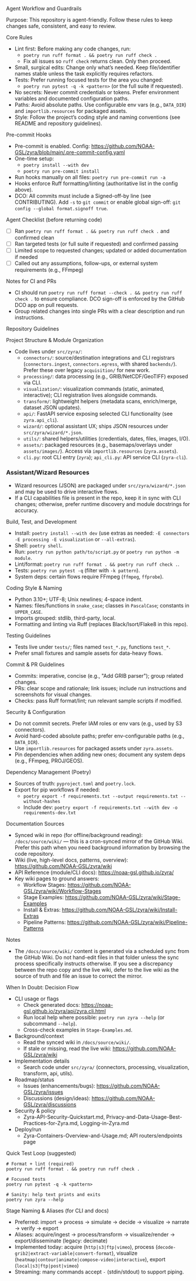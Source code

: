 Agent Workflow and Guardrails

Purpose: This repository is agent-friendly. Follow these rules to keep changes safe, consistent, and easy to review.

Core Rules

- Lint first: Before making any code changes, run:
  - `poetry run ruff format . && poetry run ruff check .`
  - Fix all issues so `ruff check` returns clean. Only then proceed.
- Small, surgical edits: Change only what’s needed. Keep file/identifier names stable unless the task explicitly requires refactors.
- Tests: Prefer running focused tests for the area you changed:
  - `poetry run pytest -q -k <pattern>` (or the full suite if requested).
- No secrets: Never commit credentials or tokens. Prefer environment variables and documented configuration paths.
- Paths: Avoid absolute paths. Use configurable env vars (e.g., `DATA_DIR`) and `importlib.resources` for packaged assets.
- Style: Follow the project’s coding style and naming conventions (see README and repository guidelines).

Pre-commit Hooks

- Pre-commit is enabled. Config: https://github.com/NOAA-GSL/zyra/blob/main/.pre-commit-config.yaml
- One-time setup:
  - `poetry install --with dev`
  - `poetry run pre-commit install`
- Run hooks manually on all files: `poetry run pre-commit run -a`
- Hooks enforce Ruff formatting/linting (authoritative list in the config above).
- DCO: All commits must include a Signed-off-by line (see CONTRIBUTING). Add `-s` to `git commit` or enable global sign-off: `git config --global format.signoff true`.

Agent Checklist (before returning code)

- [ ] Ran `poetry run ruff format . && poetry run ruff check .` and confirmed clean
- [ ] Ran targeted tests (or full suite if requested) and confirmed passing
- [ ] Limited scope to requested changes; updated or added documentation if needed
- [ ] Called out any assumptions, follow-ups, or external system requirements (e.g., FFmpeg)

Notes for CI and PRs

- CI should run `poetry run ruff format --check . && poetry run ruff check .` to ensure compliance. DCO sign-off is enforced by the GitHub DCO app on pull requests.
- Group related changes into single PRs with a clear description and run instructions.

Repository Guidelines

Project Structure & Module Organization

- Code lives under `src/zyra/`:
  - `connectors/`: source/destination integrations and CLI registrars (`connectors.ingest`, `connectors.egress`, with shared `backends/`). Prefer these over legacy `acquisition/` for new work.
  - `processing/`: data processing (e.g., GRIB/NetCDF/GeoTIFF) exposed via CLI.
  - `visualization/`: visualization commands (static, animated, interactive); CLI registration lives alongside commands.
  - `transform/`: lightweight helpers (metadata scans, enrich/merge, dataset JSON updates).
  - `api/`: FastAPI service exposing selected CLI functionality (see `zyra.api_cli`).
  - `wizard/`: optional assistant UX; ships JSON resources under `src/zyra/wizard/*.json`.
  - `utils/`: shared helpers/utilities (credentials, dates, files, images, I/O).
  - `assets/`: packaged resources (e.g., basemaps/overlays under `assets/images/`). Access via `importlib.resources` (`zyra.assets`).
  - `cli.py`: root CLI entry (`zyra`); `api_cli.py`: API service CLI (`zyra-cli`).

### Assistant/Wizard Resources

- Wizard resources (JSON) are packaged under `src/zyra/wizard/*.json` and may be used to drive interactive flows.
- If a CLI capabilities file is present in the repo, keep it in sync with CLI changes; otherwise, prefer runtime discovery and module docstrings for accuracy.

Build, Test, and Development

- Install: `poetry install --with dev` (use extras as needed: `-E connectors -E processing -E visualization` or `--all-extras`).
- Shell: `poetry shell`.
- Run: `poetry run python path/to/script.py` or `poetry run python -m module`.
- Lint/format: `poetry run ruff format . && poetry run ruff check .`.
- Tests: `poetry run pytest -q` (filter with `-k pattern`).
- System deps: certain flows require FFmpeg (`ffmpeg`, `ffprobe`).

Coding Style & Naming

- Python 3.10+; UTF-8; Unix newlines; 4-space indent.
- Names: files/functions in `snake_case`; classes in `PascalCase`; constants in `UPPER_CASE`.
- Imports grouped: stdlib, third-party, local.
- Formatting and linting via Ruff (replaces Black/Isort/Flake8 in this repo).

Testing Guidelines

- Tests live under `tests/`; files named `test_*.py`, functions `test_*`.
- Prefer small fixtures and sample assets for data-heavy flows.

Commit & PR Guidelines

- Commits: imperative, concise (e.g., "Add GRIB parser"); group related changes.
- PRs: clear scope and rationale; link issues; include run instructions and screenshots for visual changes.
- Checks: pass Ruff format/lint; run relevant sample scripts if modified.

Security & Configuration

- Do not commit secrets. Prefer IAM roles or env vars (e.g., used by S3 connectors).
- Avoid hard-coded absolute paths; prefer env-configurable paths (e.g., `DATA_DIR`).
- Use `importlib.resources` for packaged assets under `zyra.assets`.
- Pin dependencies when adding new ones; document any system deps (e.g., FFmpeg, PROJ/GEOS).

Dependency Management (Poetry)

- Sources of truth: `pyproject.toml` and `poetry.lock`.
- Export for pip workflows if needed:
  - `poetry export -f requirements.txt --output requirements.txt --without-hashes`
  - Include dev: `poetry export -f requirements.txt --with dev -o requirements-dev.txt`

Documentation Sources

- Synced wiki in repo (for offline/background reading): `/docs/source/wiki/` — this is a cron-synced mirror of the GitHub Wiki. Prefer this path when you need background information by browsing the code repository.
- Wiki (live, high-level docs, patterns, overview): https://github.com/NOAA-GSL/zyra/wiki
- API Reference (module/CLI docs): https://noaa-gsl.github.io/zyra/
- Key wiki pages to ground answers:
  - Workflow Stages: https://github.com/NOAA-GSL/zyra/wiki/Workflow-Stages
  - Stage Examples: https://github.com/NOAA-GSL/zyra/wiki/Stage-Examples
  - Install & Extras: https://github.com/NOAA-GSL/zyra/wiki/Install-Extras
  - Pipeline Patterns: https://github.com/NOAA-GSL/zyra/wiki/Pipeline-Patterns

Notes
- The `/docs/source/wiki/` content is generated via a scheduled sync from the GitHub Wiki. Do not hand-edit files in that folder unless the sync process specifically instructs otherwise. If you see a discrepancy between the repo copy and the live wiki, defer to the live wiki as the source of truth and file an issue to correct the mirror.

When In Doubt: Decision Flow

- CLI usage or flags
  - Check generated docs: https://noaa-gsl.github.io/zyra/api/zyra.cli.html
  - Run local help where possible: `poetry run zyra --help` (or subcommand `--help`).
  - Cross-check examples in `Stage-Examples.md`.
- Background/context
  - Read the synced wiki in `/docs/source/wiki/`.
  - If stale or missing, read the live wiki: https://github.com/NOAA-GSL/zyra/wiki
- Implementation details
  - Search code under `src/zyra/` (connectors, processing, visualization, transform, api, utils).
- Roadmap/status
  - Issues (enhancements/bugs): https://github.com/NOAA-GSL/zyra/issues
  - Discussions (design/ideas): https://github.com/NOAA-GSL/zyra/discussions
- Security & policy
  - Zyra-API-Security-Quickstart.md, Privacy-and-Data-Usage-Best-Practices-for-Zyra.md, Logging-in-Zyra.md
- Deploy/run
  - Zyra-Containers-Overview-and-Usage.md; API routers/endpoints page

Quick Test Loop (suggested)

```
# Format + lint (required)
poetry run ruff format . && poetry run ruff check .

# Focused tests
poetry run pytest -q -k <pattern>

# Sanity: help text prints and exits
poetry run zyra --help
```

Stage Naming & Aliases (for CLI and docs)

- Preferred: import → process → simulate → decide → visualize → narrate → verify → export
- Aliases: acquire/ingest → process/transform → visualize/render → export/disseminate (legacy: decimate)
- Implemented today: acquire (`http|s3|ftp|vimeo`), process (`decode-grib2|extract-variable|convert-format`), visualize (`heatmap|contour|animate|compose-video|interactive`), export (`local|s3|ftp|post|vimeo`)
- Streaming: many commands accept `-` (stdin/stdout) to support piping.
